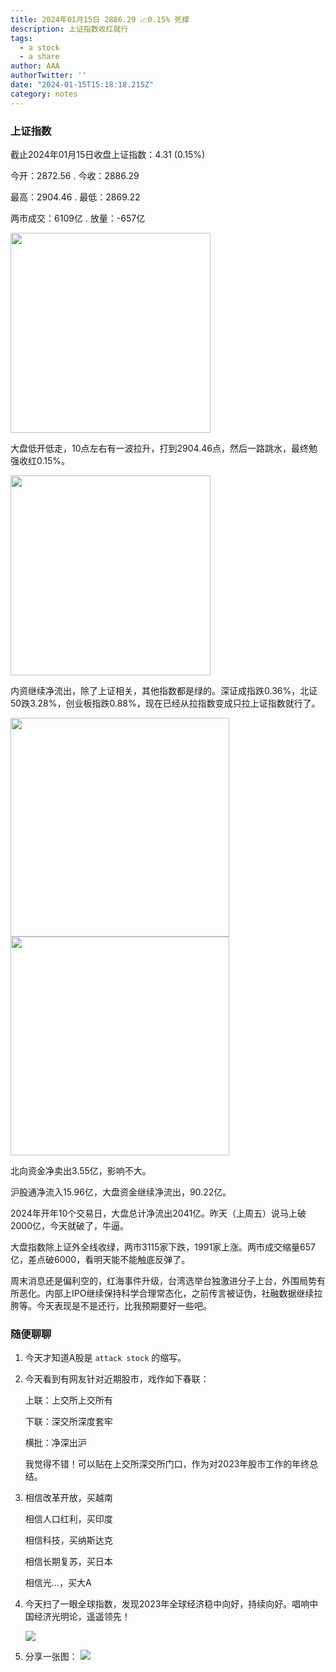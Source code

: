 ```yaml
---
title: 2024年01月15日 2886.29 📈0.15% 死撑
description: 上证指数收红就行
tags:
  - a stock
  - a share
author: AAA
authorTwitter: ''
date: "2024-01-15T15:18:18.215Z"
category: notes
---
```


### 上证指数

截止2024年01月15日收盘上证指数：<span class="font-semibold text-r-5">4.31 (0.15%)</span>

今开：<span class="font-semibold text-g-5">2872.56</span> . 今收：<span class="font-semibold text-g-5">2886.29</span>

最高：<span class="font-semibold text-r-5">2904.46</span> . 最低：<span class="font-semibold text-g-5">2869.22</span>

两市成交：<span class="font-semibold">6109亿</span> . 放量：<span class="font-semibold text-g-6">-657亿</span>

<img src="/images/uploads/2024-01/20240115-zs-sh.png" style="width: 320px;">

大盘低开低走，10点左右有一波拉升，打到2904.46点，然后一路跳水，最终勉强收红<span class="font-semibold text-r-5">0.15%</span>。

<img src="/images/uploads/2024-01/20240115-zs-as.png" style="width: 320px;">

内资继续净流出，除了上证相关，其他指数都是绿的。深证成指跌<span class="font-semibold text-g-5">0.36%</span>，北证50跌<span class="font-semibold text-g-6">3.28%</span>，创业板指跌<span class="font-semibold text-g-6">0.88%</span>，现在已经从拉指数变成只拉上证指数就行了。

<img src="/images/uploads/2024-01/20240115-zs-bs.png" style="width: 350px">

<img src="/images/uploads/2024-01/20240115-zs-global.png" style="width: 350px">

北向资金净卖出<span class="font-semibold text-g-5">3.55亿</span>，影响不大。

沪股通净流入<span class="font-semibold text-r-5">15.96亿</span>，大盘资金继续净流出，<span class="font-semibold text-g-6">90.22亿</span>。

2024年开年10个交易日，大盘总计净流出<span class="font-semibold text-g-7">2041亿</span>。昨天（上周五）说马上破2000亿，今天就破了，牛逼。

大盘指数除上证外全线收绿，两市3115家下跌，1991家上涨。两市成交缩量657亿，差点破6000，看明天能不能触底反弹了。

周末消息还是偏利空的，红海事件升级，台湾选举台独激进分子上台，外围局势有所恶化。内部上IPO继续保持科学合理常态化，之前传言被证伪，社融数据继续拉胯等。今天表现是不是还行，比我预期要好一些吧。

### 随便聊聊

1. 今天才知道A股是 `attack stock` 的缩写。
2. 今天看到有网友针对近期股市，戏作如下春联：
   
   上联：上交所上交所有
   
   下联：深交所深度套牢
   
   横批：净深出沪

   我觉得不错！可以贴在上交所深交所门口，作为对2023年股市工作的年终总结。

3. 相信改革开放，买越南
   
   相信人口红利，买印度
   
   相信科技，买纳斯达克
   
   相信长期复苏，买日本
   
   相信光...，买大A

4. 今天扫了一眼全球指数，发现2023年全球经济稳中向好，持续向好。唱响中国经济光明论，遥遥领先！
   
   <img src="/images/uploads/2024-01/20240115-zs-global-zh.png">

5. 分享一张图：
   <img src="/images/uploads/2024-01/20240115-pic-1.png">